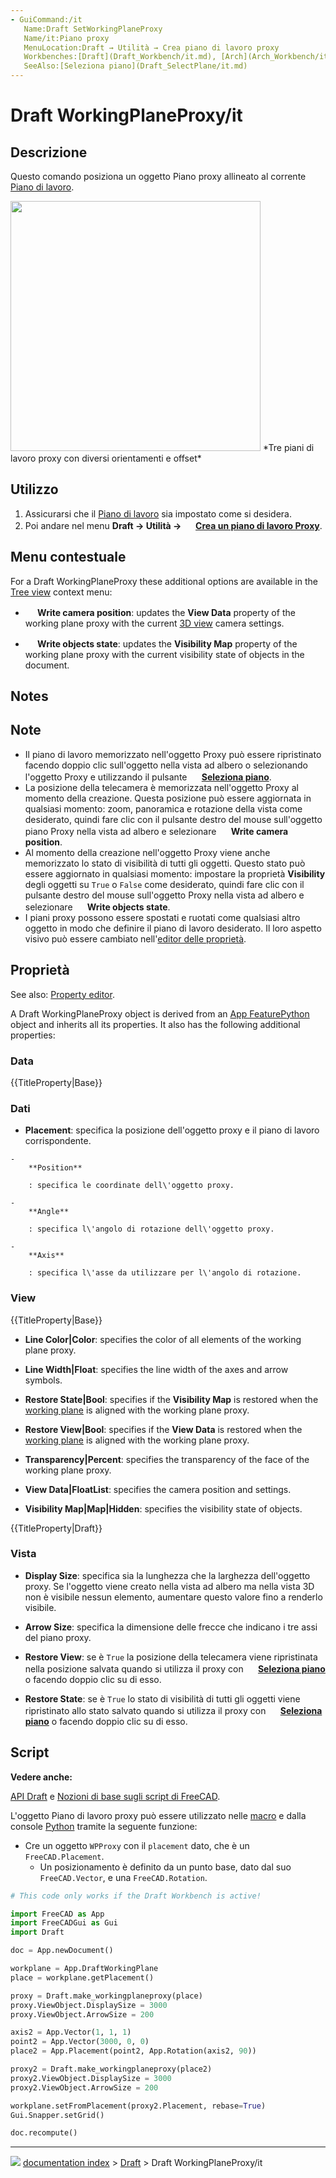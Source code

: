 ```yaml
---
- GuiCommand:/it
   Name:Draft SetWorkingPlaneProxy
   Name/it:Piano proxy
   MenuLocation:Draft → Utilità → Crea piano di lavoro proxy
   Workbenches:[Draft](Draft_Workbench/it.md), [Arch](Arch_Workbench/it.md)
   SeeAlso:[Seleziona piano](Draft_SelectPlane/it.md)
---
```


# Draft WorkingPlaneProxy/it


</div>

## Descrizione


<div class="mw-translate-fuzzy">

Questo comando posiziona un oggetto Piano proxy allineato al corrente [Piano di lavoro](Draft_SelectPlane/it.md).


</div>

<img alt="" src=images/Draft_WPProxy_example.png  style="width:400px;"> 
*Tre piani di lavoro proxy con diversi orientamenti e offset*

## Utilizzo


<div class="mw-translate-fuzzy">

1.  Assicurarsi che il [Piano di lavoro](Draft_SelectPlane/it.md) sia impostato come si desidera.
2.  Poi andare nel menu **Draft → Utilità → <img src="images/Draft_WorkingPlaneProxy.svg" width=16px> [Crea un piano di lavoro Proxy](Draft_SetWorkingPlaneProxy/it.md)**.


</div>

## Menu contestuale 

For a Draft WorkingPlaneProxy these additional options are available in the [Tree view](Tree_view.md) context menu:

-    **<img src="images/Draft_SelectPlane.svg" width=16px> Write camera position**: updates the **View Data** property of the working plane proxy with the current [3D view](3D_view.md) camera settings.

-    **<img src="images/Draft_SelectPlane.svg" width=16px> Write objects state**: updates the **Visibility Map** property of the working plane proxy with the current visibility state of objects in the document.

## Notes


<div class="mw-translate-fuzzy">

## Note

-   Il piano di lavoro memorizzato nell\'oggetto Proxy può essere ripristinato facendo doppio clic sull\'oggetto nella vista ad albero o selezionando l\'oggetto Proxy e utilizzando il pulsante **<img src="images/Draft_SelectPlane.svg" width=16px> [Seleziona piano](Draft_SelectPlane/it.md)**.
-   La posizione della telecamera è memorizzata nell\'oggetto Proxy al momento della creazione. Questa posizione può essere aggiornata in qualsiasi momento: zoom, panoramica e rotazione della vista come desiderato, quindi fare clic con il pulsante destro del mouse sull\'oggetto piano Proxy nella vista ad albero e selezionare **<img src="images/Draft_SelectPlane.svg" width=16px> Write camera position**.
-   Al momento della creazione nell\'oggetto Proxy viene anche memorizzato lo stato di visibilità di tutti gli oggetti. Questo stato può essere aggiornato in qualsiasi momento: impostare la proprietà **Visibility** degli oggetti su `True` o `False` come desiderato, quindi fare clic con il pulsante destro del mouse sull\'oggetto Proxy nella vista ad albero e selezionare **<img src="images/Draft_SelectPlane.svg" width=16px> Write objects state**.
-   I piani proxy possono essere spostati e ruotati come qualsiasi altro oggetto in modo che definire il piano di lavoro desiderato. Il loro aspetto visivo può essere cambiato nell\'[editor delle proprietà](property_editor/it.md).


</div>

## Proprietà

See also: [Property editor](Property_editor.md).

A Draft WorkingPlaneProxy object is derived from an [App FeaturePython](App_FeaturePython.md) object and inherits all its properties. It also has the following additional properties:

### Data


{{TitleProperty|Base}}


<div class="mw-translate-fuzzy">

### Dati

-    **Placement**: specifica la posizione dell\'oggetto proxy e il piano di lavoro corrispondente.

    -   
        **Position**
        
        : specifica le coordinate dell\'oggetto proxy.

    -   
        **Angle**
        
        : specifica l\'angolo di rotazione dell\'oggetto proxy.

    -   
        **Axis**
        
        : specifica l\'asse da utilizzare per l\'angolo di rotazione.


</div>

### View


{{TitleProperty|Base}}

-    **Line Color|Color**: specifies the color of all elements of the working plane proxy.

-    **Line Width|Float**: specifies the line width of the axes and arrow symbols.

-    **Restore State|Bool**: specifies if the **Visibility Map** is restored when the [working plane](Draft_SelectPlane.md) is aligned with the working plane proxy.

-    **Restore View|Bool**: specifies if the **View Data** is restored when the [working plane](Draft_SelectPlane.md) is aligned with the working plane proxy.

-    **Transparency|Percent**: specifies the transparency of the face of the working plane proxy.

-    **View Data|FloatList**: specifies the camera position and settings.

-    **Visibility Map|Map|Hidden**: specifies the visibility state of objects.


{{TitleProperty|Draft}}


<div class="mw-translate-fuzzy">

### Vista

-    **Display Size**: specifica sia la lunghezza che la larghezza dell\'oggetto proxy. Se l\'oggetto viene creato nella vista ad albero ma nella vista 3D non è visibile nessun elemento, aumentare questo valore fino a renderlo visibile.

-    **Arrow Size**: specifica la dimensione delle frecce che indicano i tre assi del piano proxy.

-    **Restore View**: se è `True` la posizione della telecamera viene ripristinata nella posizione salvata quando si utilizza il proxy con **<img src="images/Draft_SelectPlane.svg" width=16px> [Seleziona piano](Draft_SelectPlane/it.md)** o facendo doppio clic su di esso.

-    **Restore State**: se è `True` lo stato di visibilità di tutti gli oggetti viene ripristinato allo stato salvato quando si utilizza il proxy con **<img src="images/Draft_SelectPlane.svg" width=16px> [Seleziona piano](Draft_SelectPlane/it.md)** o facendo doppio clic su di esso.


</div>

## Script


<div class="mw-translate-fuzzy">


**Vedere anche:**

[API Draft](Draft_API/it.md) e [Nozioni di base sugli script di FreeCAD](FreeCAD_Scripting_Basics/it.md).


</div>


<div class="mw-translate-fuzzy">

L\'oggetto Piano di lavoro proxy può essere utilizzato nelle [macro](macros/it.md) e dalla console [Python](Python/it.md) tramite la seguente funzione:


</div>


<div class="mw-translate-fuzzy">

-   Cre un oggetto `WPProxy` con il `placement` dato, che è un `FreeCAD.Placement`.
    -   Un posizionamento è definito da un punto base, dato dal suo `FreeCAD.Vector`, e una `FreeCAD.Rotation`.


</div>


```python
# This code only works if the Draft Workbench is active!

import FreeCAD as App
import FreeCADGui as Gui
import Draft

doc = App.newDocument()

workplane = App.DraftWorkingPlane
place = workplane.getPlacement()

proxy = Draft.make_workingplaneproxy(place)
proxy.ViewObject.DisplaySize = 3000
proxy.ViewObject.ArrowSize = 200

axis2 = App.Vector(1, 1, 1)
point2 = App.Vector(3000, 0, 0)
place2 = App.Placement(point2, App.Rotation(axis2, 90))

proxy2 = Draft.make_workingplaneproxy(place2)
proxy2.ViewObject.DisplaySize = 3000
proxy2.ViewObject.ArrowSize = 200

workplane.setFromPlacement(proxy2.Placement, rebase=True)
Gui.Snapper.setGrid()

doc.recompute()
```


<div class="mw-translate-fuzzy">





</div>



---
![](images/Button_right.svg) [documentation index](../README.md) > [Draft](Draft_Workbench.md) > Draft WorkingPlaneProxy/it

